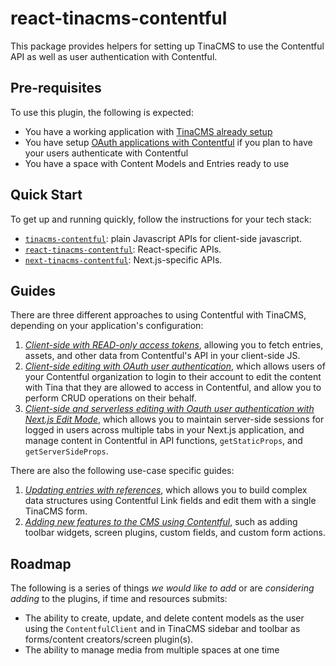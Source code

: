 # react-tinacms-contentful

This package provides helpers for setting up TinaCMS to use the Contentful API as well as user authentication with Contentful.

## Pre-requisites

To use this plugin, the following is expected:

- You have a working application with [TinaCMS already setup](https://tinacms.org/docs/cms)
- You have setup [OAuth applications with Contentful](https://www.contentful.com/developers/docs/extensibility/oauth/) if you plan to have your users authenticate with Contentful
- You have a space with Content Models and Entries ready to use

## Quick Start

To get up and running quickly, follow the instructions for your tech stack:

- [`tinacms-contentful`](https://tinalabs.github.io/tinacms-contentful/): plain Javascript APIs for client-side javascript.
- [`react-tinacms-contentful`](https://tinalabs.github.io/tinacms-contentful/react-tinacms-contentful/): React-specific APIs.
- [`next-tinacms-contentful`](https://tinalabs.github.io/tinacms-contentful/next-tinacms-contentful/): Next.js-specific APIs.

## Guides

There are three different approaches to using Contentful with TinaCMS, depending on your application's configuration:

1. [*Client-side with READ-only access tokens*](https://github.com/tinalabs/tinacms-contentful/tree/master/guides/client-side.md), allowing you to fetch entries, assets, and other data from Contentful's API in your client-side JS.
2. [*Client-side editing with OAuth user authentication*](https://github.com/tinalabs/tinacms-contentful/tree/master/guides/client-side-editing.md), which allows users of your Contentful organization to login to their account to edit the content with Tina that they are allowed to access in Contentful, and allow you to perform CRUD operations on their behalf.
3. [*Client-side and serverless editing with Oauth user authentication with Next.js Edit Mode*](https://github.com/tinalabs/tinacms-contentful/tree/master/guides/next-serverless-editing.md), which allows you to maintain server-side sessions for logged in users across multiple tabs in your Next.js application, and manage content in Contentful in API functions, `getStaticProps`, and `getServerSideProps`.

There are also the following use-case specific guides:

1. [*Updating entries with references*](./guides/entries-with-references.md), which allows you to build complex data structures using Contentful Link fields and edit them with a single TinaCMS form.
2. [*Adding new features to the CMS using Contentful*](./guides/plugins.md), such as adding toolbar widgets, screen plugins, custom fields, and custom form actions.

## Roadmap

The following is a series of things _we would like to add_ or are _considering adding_ to the plugins, if time and resources submits:

- The ability to create, update, and delete content models as the user using the `ContentfulClient` and in TinaCMS sidebar and toolbar as forms/content creators/screen plugin(s).
- The ability to manage media from multiple spaces at one time

